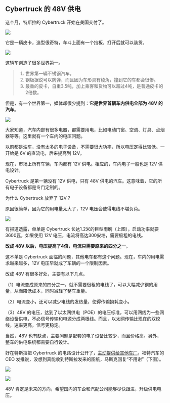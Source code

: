 ## Cybertruck 的 48V 供电

这个月，特斯拉的 Cybertruck 开始在美国交付了。

![](https://cdn.beekka.com/blogimg/asset/202312/bg2023120808.webp)

它是一辆皮卡，造型很奇特，车斗上面有一个挡板，打开后就可以装货。

![](https://cdn.beekka.com/blogimg/asset/202312/bg2023120809.webp)

这辆车创造了很多世界第一。

> 1. 世界第一辆不锈钢汽车。
> 1. 钢板据说可以防弹，而且因为车形具有棱角，撞到它的车都会很惨。
> 1. 最重的皮卡，自重3.5吨，加上乘客和货物可以超过4吨，是普通皮卡的2倍数。

但是，有一个世界第一，媒体却很少提到：**它是世界首辆车内供电全部为 48V 的汽车**。

![](https://cdn.beekka.com/blogimg/asset/202312/bg2023120810.webp)

大家知道，汽车内部有很多电器，都需要用电，比如电动门窗、空调、灯具、点烟器等等。这里就有一个车内的电压问题。

以前都是油车，没有太多的电子设备，不需要很大功率，所以电压定得比较低。一开始是 6V 的直流电，后来提高到 12V。

现在，市场上所有车辆，车内都有 12V 供电。相应的，车内电子一般也是 12V 供电设计。

Cybertruck 是第一辆没有 12V 供电，只有 48V 供电的汽车。这意味着，它的所有电子设备都是专门定制的。

为什么 Cybertruck 放弃了 12V？

原因很简单，因为它的用电量太大了，12V 电压会使得电线不堪负荷。

![](https://cdn.beekka.com/blogimg/asset/202312/bg2023120811.webp)

有报道透露，单单是 Cyber​​truck 长达1.2米的巨型雨刷（上图），启动功率就要3600瓦，如果使用 12V 电压，电流将高达300安培，需要极粗的电线。

**改成 48V 以后，电压提高了4倍，电流只需要原来的四分之一**。

这不单是 Cybertruck 面临的问题，其他电车都有这个问题。现在，车内的用电需求越来越多，12V 电压早就成了车辆的一个限制因素。

改成 48V 有很多好处，主要有以下几点。

（1）电流变成原来的四分之一，就不需要很粗的电线了，可以大幅减少铜的用量，从而降低成本，同时减轻了整车重量。

（2）电流变小，还可以减少电线的发热量，使得传输损耗变小。

（3）48V 的电压，达到了以太网供电（POE）的电压标准，可以用网线为一些网络设备供电，不必信号传输和电源分成两根线。而且，以太网传输比现在的双绞线，速率更高，信号更稳定。

当然，48V 也有缺点，主要问题是配套的电子设备比较少，而且价格高。另外，整车的供电系统都需要自行设计。

好在特斯拉把 Cybertruck 的电路设计公开了，[主动提供给其他车厂](https://electrek.co/2023/12/07/tesla-shares-48v-architecture-with-other-automakers-to-move-the-industry/)。福特汽车的 CEO 发推说，没想到真能收到特斯拉发来的图纸，马斯克回复“不用谢”（下图）。

![](https://cdn.beekka.com/blogimg/asset/202312/bg2023121203.webp)

![](https://cdn.beekka.com/blogimg/asset/202312/bg2023121204.webp)

48V 肯定是未来的方向，希望国内的车企和汽配公司能够尽快跟进，升级供电电压。